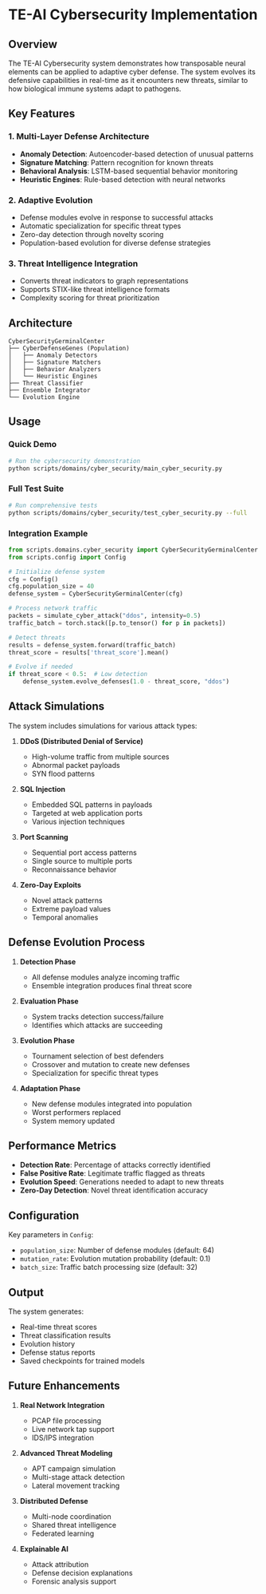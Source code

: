 # TE-AI Cybersecurity Implementation

## Overview

The TE-AI Cybersecurity system demonstrates how transposable neural elements can be applied to adaptive cyber defense. The system evolves its defensive capabilities in real-time as it encounters new threats, similar to how biological immune systems adapt to pathogens.

## Key Features

### 1. Multi-Layer Defense Architecture
- **Anomaly Detection**: Autoencoder-based detection of unusual patterns
- **Signature Matching**: Pattern recognition for known threats
- **Behavioral Analysis**: LSTM-based sequential behavior monitoring
- **Heuristic Engines**: Rule-based detection with neural networks

### 2. Adaptive Evolution
- Defense modules evolve in response to successful attacks
- Automatic specialization for specific threat types
- Zero-day detection through novelty scoring
- Population-based evolution for diverse defense strategies

### 3. Threat Intelligence Integration
- Converts threat indicators to graph representations
- Supports STIX-like threat intelligence formats
- Complexity scoring for threat prioritization

## Architecture

```
CyberSecurityGerminalCenter
├── CyberDefenseGenes (Population)
│   ├── Anomaly Detectors
│   ├── Signature Matchers
│   ├── Behavior Analyzers
│   └── Heuristic Engines
├── Threat Classifier
├── Ensemble Integrator
└── Evolution Engine
```

## Usage

### Quick Demo

```bash
# Run the cybersecurity demonstration
python scripts/domains/cyber_security/main_cyber_security.py
```

### Full Test Suite

```bash
# Run comprehensive tests
python scripts/domains/cyber_security/test_cyber_security.py --full
```

### Integration Example

```python
from scripts.domains.cyber_security import CyberSecurityGerminalCenter
from scripts.config import Config

# Initialize defense system
cfg = Config()
cfg.population_size = 40
defense_system = CyberSecurityGerminalCenter(cfg)

# Process network traffic
packets = simulate_cyber_attack("ddos", intensity=0.5)
traffic_batch = torch.stack([p.to_tensor() for p in packets])

# Detect threats
results = defense_system.forward(traffic_batch)
threat_score = results['threat_score'].mean()

# Evolve if needed
if threat_score < 0.5:  # Low detection
    defense_system.evolve_defenses(1.0 - threat_score, "ddos")
```

## Attack Simulations

The system includes simulations for various attack types:

1. **DDoS (Distributed Denial of Service)**
   - High-volume traffic from multiple sources
   - Abnormal packet payloads
   - SYN flood patterns

2. **SQL Injection**
   - Embedded SQL patterns in payloads
   - Targeted at web application ports
   - Various injection techniques

3. **Port Scanning**
   - Sequential port access patterns
   - Single source to multiple ports
   - Reconnaissance behavior

4. **Zero-Day Exploits**
   - Novel attack patterns
   - Extreme payload values
   - Temporal anomalies

## Defense Evolution Process

1. **Detection Phase**
   - All defense modules analyze incoming traffic
   - Ensemble integration produces final threat score

2. **Evaluation Phase**
   - System tracks detection success/failure
   - Identifies which attacks are succeeding

3. **Evolution Phase**
   - Tournament selection of best defenders
   - Crossover and mutation to create new defenses
   - Specialization for specific threat types

4. **Adaptation Phase**
   - New defense modules integrated into population
   - Worst performers replaced
   - System memory updated

## Performance Metrics

- **Detection Rate**: Percentage of attacks correctly identified
- **False Positive Rate**: Legitimate traffic flagged as threats
- **Evolution Speed**: Generations needed to adapt to new threats
- **Zero-Day Detection**: Novel threat identification accuracy

## Configuration

Key parameters in `Config`:
- `population_size`: Number of defense modules (default: 64)
- `mutation_rate`: Evolution mutation probability (default: 0.1)
- `batch_size`: Traffic batch processing size (default: 32)

## Output

The system generates:
- Real-time threat scores
- Threat classification results
- Evolution history
- Defense status reports
- Saved checkpoints for trained models

## Future Enhancements

1. **Real Network Integration**
   - PCAP file processing
   - Live network tap support
   - IDS/IPS integration

2. **Advanced Threat Modeling**
   - APT campaign simulation
   - Multi-stage attack detection
   - Lateral movement tracking

3. **Distributed Defense**
   - Multi-node coordination
   - Shared threat intelligence
   - Federated learning

4. **Explainable AI**
   - Attack attribution
   - Defense decision explanations
   - Forensic analysis support